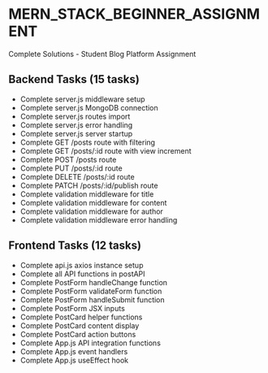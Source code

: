 # MERN_STACK_BEGINNER_ASSIGNMENT
Complete Solutions - Student Blog Platform Assignment

## Backend Tasks (15 tasks)

 * Complete server.js middleware setup 
 * Complete server.js MongoDB connection
 * Complete server.js routes import
 * Complete server.js error handling
 * Complete server.js server startup
 * Complete GET /posts route with filtering
 * Complete GET /posts/:id route with view increment
 * Complete POST /posts route
 * Complete PUT /posts/:id route
 * Complete DELETE /posts/:id route
 * Complete PATCH /posts/:id/publish route
 * Complete validation middleware for title
 * Complete validation middleware for content
 * Complete validation middleware for author
 * Complete validation middleware error handling



 ## Frontend Tasks (12 tasks)

 * Complete api.js axios instance setup
 * Complete all API functions in postAPI
 * Complete PostForm handleChange function
 * Complete PostForm validateForm function
 * Complete PostForm handleSubmit function
 * Complete PostForm JSX inputs
 * Complete PostCard helper functions
 * Complete PostCard content display
 * Complete PostCard action buttons
 * Complete App.js API integration functions
 * Complete App.js event handlers
 * Complete App.js useEffect hook
